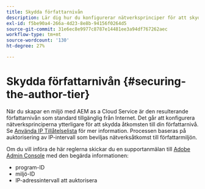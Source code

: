 ```yaml
---
title: Skydda författarnivån
description: Lär dig hur du konfigurerar nätverksprinciper för att skydda åtkomsten till din författarnivå.
exl-id: f5be90a4-266a-4d23-8e8b-94156f0264d5
source-git-commit: 31e6ec8e9977c8787e14481ee3a94df767262aec
workflow-type: tm+mt
source-wordcount: '130'
ht-degree: 27%

---
```


# Skydda författarnivån {#securing-the-author-tier}

När du skapar en miljö med AEM as a Cloud Service är den resulterande författarnivån som standard tillgänglig från Internet. Det går att konfigurera nätverksprinciperna ytterligare för att skydda åtkomsten till din författarnivå. Se [Använda IP Tillåtelselista](https://experienceleague.adobe.com/docs/experience-manager-cloud-service/content/implementing/using-cloud-manager/ip-allow-lists/apply-allow-list.html?lang=en) för mer information. Processen baseras på auktorisering av IP-intervall som beviljas nätverksåtkomst till författarmiljön.

Om du vill införa de här reglerna skickar du en supportanmälan till [Adobe Admin Console](https://adminconsole.adobe.com/) med den begärda informationen:

* program-ID
* miljö-ID
* IP-adressintervall att auktorisera

